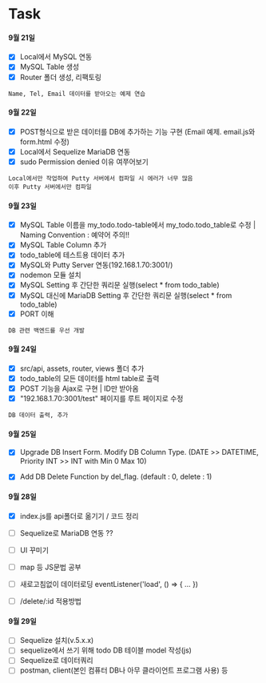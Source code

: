 # Task
#### 9월 21일
- [x] Local에서 MySQL 연동
- [x] MySQL Table 생성
- [x] Router 폴더 생성, 리팩토링

```
Name, Tel, Email 데이터를 받아오는 예제 연습
```

#### 9월 22일
- [x] POST형식으로 받은 데이터를 DB에 추가하는 기능 구현 (Email 예제. email.js와 form.html 수정)
- [x] Local에서 Sequelize MariaDB 연동
- [x] sudo Permission denied 이유 여쭈어보기

```
Local에서만 작업하여 Putty 서버에서 컴파일 시 에러가 너무 많음
이후 Putty 서버에서만 컴파일
```

#### 9월 23일
- [x] MySQL Table 이름을 my_todo.todo-table에서 my_todo.todo_table로 수정 | Naming Convention : 예약어 주의!!
- [x] MySQL Table Column 추가 
- [x] todo_table에 테스트용 데이터 추가
- [x] MySQL와 Putty Server 연동(192.168.1.70:3001/)
- [x] nodemon 모듈 설치
- [x] MySQL Setting 후 간단한 쿼리문 실행(select * from todo_table)
- [x] MySQL 대신에 MariaDB Setting 후 간단한 쿼리문 실행(select * from todo_table)
- [x] PORT 이해

```
DB 관련 백엔드를 우선 개발
```

#### 9월 24일
- [x] src/api, assets, router, views 폴더 추가
- [x] todo_table의 모든 데이터를 html table로 출력
- [x] POST 기능을 Ajax로 구현 | ID만 받아옴
- [x] "192.168.1.70:3001/test" 페이지를 루트 페이지로 수정

```
DB 데이터 출력, 추가
```

#### 9월 25일
- [x] Upgrade DB Insert Form. Modify DB Column Type. (DATE >> DATETIME, Priority INT >> INT with Min 0 Max 10)
- [x] Add DB Delete Function by del_flag. (default : 0, delete : 1)


#### 9월 28일
- [x] index.js를 api폴더로 옮기기 / 코드 정리
- [ ] Sequelize로 MariaDB 연동 ??
- [ ] UI 꾸미기

- [ ] map 등 JS문법 공부
- [ ] 새로고침없이 데이터로딩 eventListener('load', () => { ... })
- [ ] /delete/:id 적용방법


#### 9월 29일
- [ ] Sequelize 설치(v.5.x.x)
- [ ] sequelize에서 쓰기 위해 todo DB 테이블 model 작성(js)
- [ ] Sequelize로 데이터쿼리
- [ ] postman, client(본인 컴퓨터 DB나 아무 클라이언트 프로그램 사용) 등
